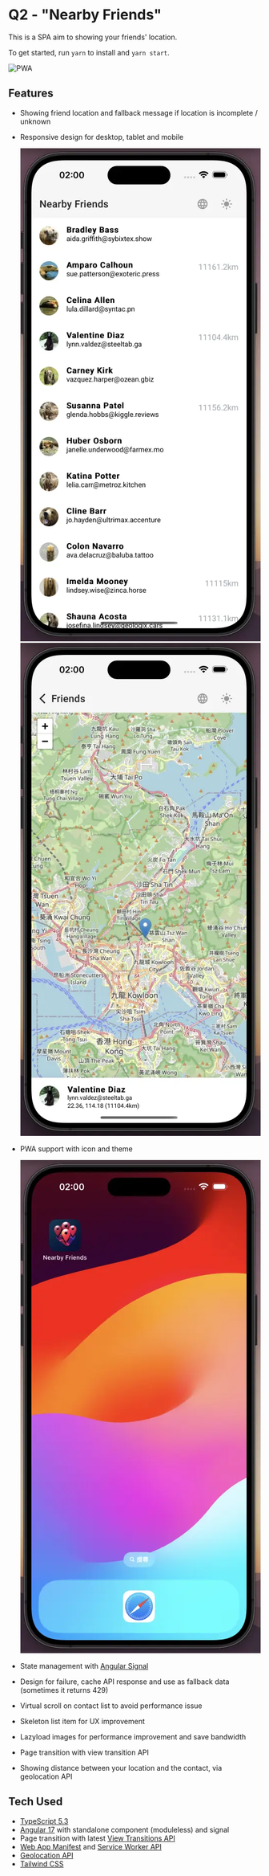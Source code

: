 # Q2 - "Nearby Friends"

This is a SPA aim to showing your friends' location.

To get started, run `yarn` to install and `yarn start`.

![PWA](./docs/recording.gif)

## Features

- Showing friend location and fallback message if location is incomplete / unknown
- Responsive design for desktop, tablet and mobile

  ![PWA](./docs/list.webp)
  ![PWA](./docs/detail.webp)

- PWA support with icon and theme

  ![PWA](./docs/pwa.webp)

- State management with [Angular Signal](https://angular.dev/guide/signals#writable-signals)
- Design for failure, cache API response and use as fallback data (sometimes it returns 429)
- Virtual scroll on contact list to avoid performance issue
- Skeleton list item for UX improvement
- Lazyload images for performance improvement and save bandwidth
- Page transition with view transition API
- Showing distance between your location and the contact, via geolocation API

## Tech Used

- [TypeScript 5.3](https://www.typescriptlang.org/)
- [Angular 17](https://angular.dev/) with standalone component (moduleless) and signal
- Page transition with latest [View Transitions API](https://developer.mozilla.org/en-US/docs/Web/API/View_Transitions_API)
- [Web App Manifest](https://developer.mozilla.org/en-US/docs/Web/Manifest) and [Service Worker API](https://developer.mozilla.org/en-US/docs/Web/API/Service_Worker_API)
- [Geolocation API](https://developer.mozilla.org/en-US/docs/Web/API/Geolocation_API)
- [Tailwind CSS](https://tailwindcss.com/)
